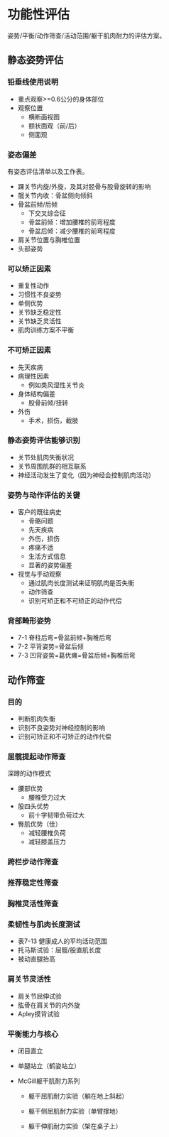 # 功能性评估

姿势/平衡/动作筛查/活动范围/躯干肌肉耐力的评估方案。

## 静态姿势评估

### 铅垂线使用说明

- 重点观察>=0.6公分的身体部位
- 观察位置
  - 横断面视图
  - 额状面观（前/后）
  - 侧面观



### 姿态偏差

有姿态评估清单以及工作表。

- 踝关节内旋/外旋，及其对胫骨与股骨旋转的影响
- 髋关节内收：骨盆侧向倾斜
- 骨盆前倾/后倾
  - 下交叉综合征
  - 骨盆前倾：增加腰椎的前弯程度
  - 骨盆后倾：减少腰椎的前弯程度
- 肩关节位置与胸椎位置
- 头部姿势

### 可以矫正因素

- 重复性动作
- 习惯性不良姿势
- 单侧优势
- 关节缺乏稳定性
- 关节缺乏灵活性
- 肌肉训练方案不平衡

### 不可矫正因素

- 先天疾病
- 病理性因素
  - 例如类风湿性关节炎
- 身体结构偏差
  - 股骨前倾/扭转
- 外伤
  - 手术，损伤，截肢



### 静态姿势评估能够识别

- 关节处肌肉失衡状况
- 关节周围肌群的相互联系
- 神经活动发生了变化（因为神经会控制肌肉活动）



### 姿势与动作评估的关键

- 客户的既往病史
  - 骨骼问题
  - 先天疾病
  - 外伤，损伤
  - 疼痛不适
  - 生活方式信息
  - 显著的姿势偏差
- 视觉与手动观察
  - 通过肌肉长度测试来证明肌肉是否失衡
  - 动作筛查
  - 识别可矫正和不可矫正的动作代偿

### 背部畸形姿势

- 7-1 脊柱后弯=骨盆前倾+胸椎后弯
- 7-2 平背姿势=骨盆后倾
- 7-3 凹背姿势=葛优瘫=骨盆后倾+胸椎后弯

## 动作筛查



### 目的

- 判断肌肉失衡
- 识别不良姿势对神经控制的影响
- 识别可矫正和不可矫正的动作代偿

### 

### 屈髋提起动作筛查

深蹲的动作模式

- 腰部优势
  - 腰椎受力过大
- 股四头优势
  - 前十字韧带负荷过大
- 臀肌优势（佳）
  - 减轻腰椎负荷
  - 减轻膝盖压力

### 跨栏步动作筛查

### 推荐稳定性筛查

### 胸椎灵活性筛查

### 柔韧性与肌肉长度测试

- 表7-13 健康成人的平均活动范围
- 托马斯试验：屈髋/股直肌长度
- 被动直腿抬高

### 肩关节灵活性

- 肩关节屈伸试验
- 肱骨在肩关节的内外旋
- Apley摸背试验

### 平衡能力与核心

- 闭目直立

- 单腿站立（鹤姿站立）

- McGill躯干肌耐力系列

  - 躯干屈肌耐力实验（躺在地上斜起）

  - 躯干侧屈肌耐力实验（单臂撑地）

  - 躯干伸肌耐力实验（架在桌子上）


